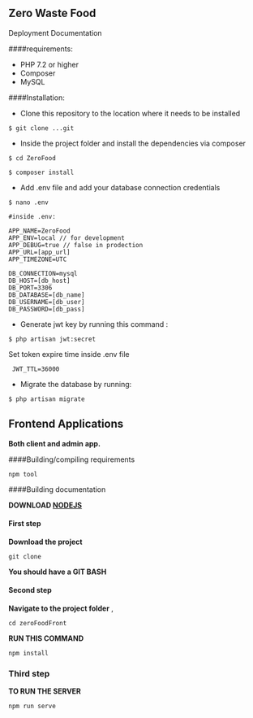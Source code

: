 ## **Zero Waste Food**

Deployment Documentation

####requirements:

- PHP 7.2 or higher
- Composer
- MySQL

####Installation:

- Clone this repository to the location where it needs to be installed
 ```
$ git clone ...git  
```

- Inside the project folder and install the dependencies via composer
```
$ cd ZeroFood

$ composer install
```
- Add .env file and add your database connection credentials
```
$ nano .env

#inside .env:

APP_NAME=ZeroFood
APP_ENV=local // for development
APP_DEBUG=true // false in prodection
APP_URL=[app_url]
APP_TIMEZONE=UTC

DB_CONNECTION=mysql
DB_HOST=[db_host]
DB_PORT=3306
DB_DATABASE=[db_name]
DB_USERNAME=[db_user]
DB_PASSWORD=[db_pass]

```

- Generate jwt key by running this command :
```
$ php artisan jwt:secret
 ```

Set token expire time inside .env file
```
 JWT_TTL=36000
```

- Migrate the database by running:
```
$ php artisan migrate
```
## Frontend Applications

**Both client and admin app.**

####Building/compiling requirements

`npm tool`

####Building documentation

**DOWNLOAD [NODEJS](https://nodejs.org/dist/v13.1.0/node-v13.1.0-x64.msi)**

#### First step

**Download the project**

```
git clone
```

**You should have a GIT BASH**

#### Second step

**Navigate to the project folder** ,

```
cd zeroFoodFront
```

**RUN THIS COMMAND**

```
npm install
```

### Third step

**TO RUN THE SERVER**

```
npm run serve
```
